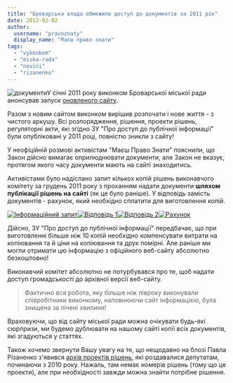 ```yaml
---
title: "Броварська влада обмежила доступ до документів за 2011 рік"
date: 2012-02-02
author: 
  username: "pravoznaty"
  display_name: "Маєш право знати"
tags: 
  - "vykonkom"
  - "miska-rada"
  - "novini"
  - "rizanenko"
---
```


![](https://mpz.brovary.org/wp-content/uploads/2012/02/документи.jpg "документи")У січні 2011 року виконком Броварської міської ради анонсував запуск [оновленого сайту](https://brovary-rada.gov.ua/ "Сайт Броварської міської ради").

Разом з новим сайтом виконком вирішив розпочати і нове життя - з чистого аркушу. Всі розпорядження, рішення, проекти рішень, регуляторні акти, які згідно ЗУ "Про доступ до публічної інформації" були опубліковані у 2011 році, повністю зникли з сайту! <!--more-->

У неофіційній розмові активістам "Маєш Право Знати" пояснили, що Закон дійсно вимагає оприлюднювати документи, але Закон не вказує, протягом якого часу документи мають на сайті знаходитись.

Активістами було надіслано запит кількох копій рішень виконавчого комітету за грудень 2011 року з проханням надати документи **шляхом публікації рішень на сайті** (як це було раніше). У відповідь замість документів - рахунок, який необхідно сплатити для виготовлення копій.

[![](https://mpz.brovary.org/wp-content/uploads/2012/02/Інформаційний-запит.jpg "Інформаційний запит")](https://mpz.brovary.org/wp-content/uploads/2012/02/Інформаційний-запит.jpg)[![](https://mpz.brovary.org/wp-content/uploads/2012/02/Відповідь-1.jpg "Відповідь 1")](https://mpz.brovary.org/wp-content/uploads/2012/02/Відповідь-1.jpg)[![](https://mpz.brovary.org/wp-content/uploads/2012/02/Відповідь-2.jpg "Відповідь 2")](https://mpz.brovary.org/wp-content/uploads/2012/02/Відповідь-2.jpg)[![](https://mpz.brovary.org/wp-content/uploads/2012/02/Рахунок.jpg "Рахунок")](https://mpz.brovary.org/wp-content/uploads/2012/02/Рахунок.jpg)

Дійсно, ЗУ "Про доступ до публічної інформації" передбачає, що при виготовленні більше ніж 10 копій необхідно компенсувати витрати на копіювання та й ціни на копіювання та друк помірні. Але раніше ми могли отримати цю інформацію з офіційного веб-сайту абсолютно безкоштовно!

Виконавчий комітет абсолютно не потурбувався про те, щоб надати доступ громадськості до архівної версії веб-сайту.

> Фактично вся робота, яку більше ніж півроку виконували співробітники виконкому, наповнюючи сайт інформацією, була знищена за лічені хвилини!

Враховуючи, що від сайту міської ради можна очікувати будь-які сюрпризи, ми будемо дублювати на нашому сайті копії всіх документів, які згадуються у статтях.

Також хочемо звернути Вашу увагу на те, що нещодавно на блозі Павла Різаненко з'явився [архів проектів рішень](https://rizanenko.org/dokumenty-2 "Архів документів - Павло Різаненко"), які роздавалися депутатам, починаючи з 2010 року. Нажаль, там немає номерів рішень (тому що це проекти), але при необхідності завжди можна знайти потрібне рішення.
